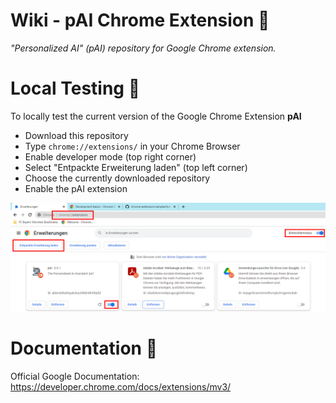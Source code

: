 # Wiki - pAI Chrome Extension :space_invader:

*"Personalized AI" (pAI) repository for Google Chrome extension.*

# Local Testing :microscope:

To locally test the current version of the Google Chrome Extension **pAI**

* Download this repository
* Type `chrome://extensions/` in your Chrome Browser
* Enable developer mode (top right corner)
* Select "Entpackte Erweiterung laden" (top left corner)
* Choose the currently downloaded repository
* Enable the pAI extension

![](images/HowTo.png)

# Documentation :notebook:

Official Google Documentation: https://developer.chrome.com/docs/extensions/mv3/

